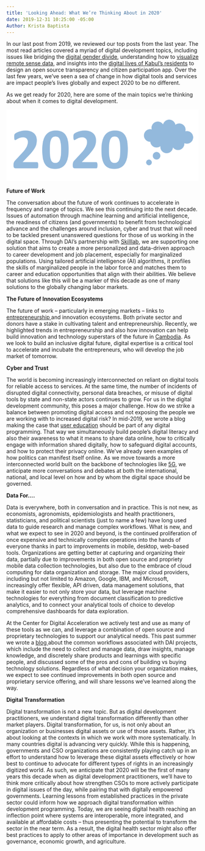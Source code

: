 ```yaml
---
title: 'Looking Ahead: What We’re Thinking About in 2020'
date: 2019-12-31 10:25:00 -05:00
Author: Krista Baptista
---
```


In our last post from 2019, we reviewed our top posts from the last year. The most read articles covered a myriad of digital development topics, including issues like bridging the [digital gender divide](https://dai-global-digital.com/lessons-learned-from-cambodia.html),   understanding how to [visualize remote sense data](https://dai-global-digital.com/visualizing-remotely-sensed-data-true-color-and-false-color.html), and insights into the [digital lives of Kabul’s residents](https://dai-global-digital.com/citizen-centered-design-and-frontier-insights-in-kabul-municipality.html) to design an open source transparency and citizen participation app. Over the last few years, we’ve seen a sea of change in how digital tools and services are impact people’s lives globally and expect 2020 to be no different.

As we get ready for 2020, here are some of the main topics we’re thinking about when it comes to digital development.

<!--more-->

![2020.png](/uploads/2020.png)

**Future of Work**

The conversation about the future of work continues to accelerate in frequency and range of topics. We see this continuing into the next decade. Issues of automation through machine learning and artificial intelligence, the readiness of citizens (and governments) to benefit from technological advance and the challenges around inclusion, cyber and trust that will need to be tackled present unanswered questions for those of us working in the digital space.  Through DAI’s partnership with [Skilllab](https://dai-global-digital.com/partnership-with-award-winning-tech-startup-skilllab.html?utm_source=related-box), we are supporting one solution that aims to create a more personalized and data-driven approach to career development and job placement, especially for marginalized populations. Using tailored artificial intelligence (AI) algorithms, it profiles the skills of marginalized people in the labor force and matches them to career and education opportunities that align with their abilities. We believe that solutions like this will be a marker of this decade as one of many solutions to the globally changing labor markets.

**The Future of Innovation Ecosystems**

The future of work – particularly in emerging markets – links to [entrepreneurship ](https://dai-global-digital.com/10-trends-changing-entrepreneurship-ecosystems.html)and innovation ecosystems.  Both private sector and donors have a stake in cultivating talent and entrepreneurship.  Recently, we highlighted trends in entrepreneurship and also how innovation can help build innovation and technology superstars of the future in [Cambodia](https://dai-global-digital.com/cambodia.html).  As we look to build an inclusive digital future, digital expertise is a critical tool to accelerate and incubate the entrepreneurs, who will develop the job market of tomorrow.

**Cyber and Trust**

The world is becoming increasingly interconnected on reliant on digital tools for reliable access to services. At the same time, the number of incidents of disrupted digital connectivity, personal data breaches, or misuse of digital tools by state and non-state actors continues to grow. For us in the digital development community, this poses a major challenge. How do we strike a balance between promoting digital access and not exposing the people we are working with to increased digital risk? In mid-2019, we wrote a blog making the case that [user education](https://dai-global-digital.com/the-missing-digital-principle-educate-the-user.html) should be part of any digital programming. That way we simultaneously build people’s digital literacy and also their awareness to what it means to share data online, how to critically engage with information shared digitally, how to safeguard digital accounts, and how to protect their privacy online. We’ve already seen examples of how politics can manifest itself online. As we move towards a more interconnected world built on the backbone of technologies like [5G](https://dai-global-digital.com/what-makes-this-wireless-technology-5g-different-than-all-other-wireless-technologies.html), we anticipate more conversations and debates at both the international, national, and local level on how and by whom the digital space should be governed.

**Data For….**

Data is everywhere, both in conversation and in practice. This is not new, as economists, agronomists, epidemiologists and health practitioners, statisticians, and political scientists (just to name a few) have long used data to guide research and manage complex workflows. What is new, and what we expect to see in 2020 and beyond, is the continued proliferation of once expensive and technically complex operations into the hands of everyone thanks in part to improvements in mobile, desktop, web-based tools. Organizations are getting better at capturing and organizing their data, partially due to improvements in both open source and propriety mobile data collection technologies, but also due to the embrace of cloud computing for data organization and storage. The major cloud providers, including but not limited to Amazon, Google, IBM, and Microsoft, increasingly offer flexible, API driven, data management solutions, that make it easier to not only store your data, but leverage machine technologies for everything from document classification to predictive analytics, and to connect your analytical tools of choice to develop comprehensive dashboards for data exploration.

At the Center for Digital Acceleration we actively test and use as many of these tools as we can, and leverage a combination of open source and proprietary technologies to support our analytical needs. This past summer we wrote a [blog ](https://dai-global-digital.com/open-source-vs-proprietary-data-management-stack-which-one-is-right-for-your-team.html)about the common workflows associated with DAI projects, which include the need to collect and manage data, draw insights, manage knowledge, and discretely share products and learnings with specific people, and discussed some of the pros and cons of building vs buying technology solutions. Regardless of what decision your organization makes, we expect to see continued improvements in both open source and proprietary service offering, and will share lessons we’ve learned along the way.

**Digital Transformation**

Digital transformation is not a new topic. But as digital development practitioners, we understand digital transformation differently than other market players. Digital transformation, for us, is not only about an organization or businesses digital assets or use of those assets. Rather, it’s about looking at the contexts in which we work with more systematically. In many countries digital is advancing very quickly. While this is happening, governments and CSO organizations are consistently playing catch up in an effort to understand how to leverage these digital assets effectively or how best to continue to advocate for different types of rights in an increasingly digitized world. As such, we anticipate that 2020 will be the first of many years this decade when as digital development practitioners, we’ll have to think more critically about how strengthen CSOs to more actively participate in digital issues of the day, while pairing that with digitally empowered governments. Learning lessons from established practices in the private sector could inform how we approach digital transformation within development programming. Today, we are seeing digital health reaching an inflection point where systems are interoperable, more integrated, and available at affordable costs – thus presenting the potential to transform the sector in the near term. As a result, the digital health sector might also offer best practices to apply to other areas of importance in development such as governance, economic growth, and agriculture.